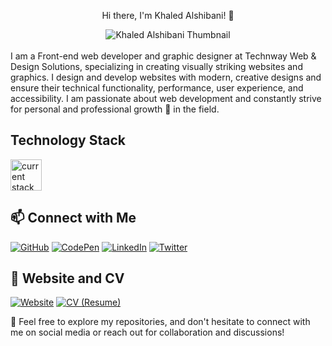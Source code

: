 <div align="center">
  <p>Hi there, I'm Khaled Alshibani! 👋</p>
  <img src="https://iili.io/J1Xl46X.png" alt="Khaled Alshibani Thumbnail" />
</div>
<br>
I am a Front-end web developer and graphic designer at Technway Web & Design Solutions, specializing in creating visually striking websites and graphics. I design and develop websites with modern, creative designs and ensure their technical functionality, performance, user experience, and accessibility. I am passionate about web development and constantly strive for personal and professional growth 🌱 in the field.

## Technology Stack

<img src="https://iili.io/J1Xk2jt.png" alt="current stack" style="height: 50px;" />

## 📫 Connect with Me

[![GitHub](https://img.shields.io/badge/GitHub-Follow-9cf?style=for-the-badge&logo=github)](https://github.com/khaledsAlshibani)
[![CodePen](https://img.shields.io/badge/CodePen-Follow-9cf?style=for-the-badge&logo=codepen)](https://codepen.io/khaledsAlshibani)
[![LinkedIn](https://img.shields.io/badge/LinkedIn-Connect-9cf?style=for-the-badge&logo=linkedin)](https://linkedin.com/in/khaledsAlshibani)
[![Twitter](https://img.shields.io/badge/Twitter-Follow-9cf?style=for-the-badge&logo=x)](https://twitter.com/khaleds_saif)

## 📎 Website and CV

[![Website](https://img.shields.io/badge/Website-Visit-9cf?style=for-the-badge&logo=appveyor)](https://khaled.technway.biz/)
[![CV (Resume)](https://img.shields.io/badge/CV_(Resume)-View-9cf?style=for-the-badge&logo=appveyor)](https://khaled.technway.biz/assets/Khaled-Alshibani-Resume.pdf)

👀 Feel free to explore my repositories, and don't hesitate to connect with me on social media or reach out for collaboration and discussions!


